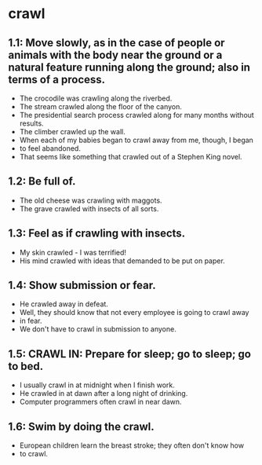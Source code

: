 # crawl
## 1.1: Move slowly, as in the case of people or animals with the body near the ground or a natural feature running along the ground; also in terms of a process.

  *  The crocodile was crawling along the riverbed.
  *  The stream crawled along the floor of the canyon.
  *  The presidential search process crawled along for many months without results.
  *  The climber crawled up the wall.
  *  When each of my babies began to crawl away from me, though, I began
  *  to feel abandoned.
  *  That seems like something that crawled out of a Stephen King novel.

## 1.2: Be full of.

  *  The old cheese was crawling with maggots.
  *  The grave crawled with insects of all sorts.

## 1.3: Feel as if crawling with insects.

  *  My skin crawled - I was terrified!
  *  His mind crawled with ideas that demanded to be put on paper.

## 1.4: Show submission or fear.

  *  He crawled away in defeat.
  *  Well, they should know that not every employee is going to crawl away
  *  in fear.
  *  We don't have to crawl in submission to anyone.

## 1.5: CRAWL IN: Prepare for sleep; go to sleep; go to bed.

  *  I usually crawl in at midnight when I finish work.
  *  He crawled in at dawn after a long night of drinking.
  *  Computer programmers often crawl in near dawn.

## 1.6: Swim by doing the crawl.

  *  European children learn the breast stroke; they often don't know how
  *  to crawl.
